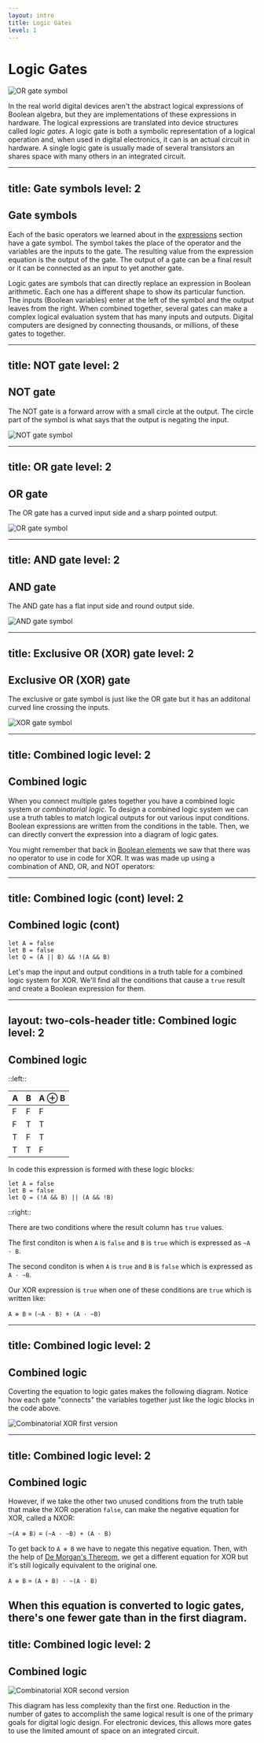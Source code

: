 ```yaml
---
layout: intro
title: Logic Gates
level: 1
---
```

# Logic Gates

![OR gate symbol](/internet/images/logic-lab/logic-gates/full-adder.png)

In the real world digital devices aren't the abstract logical expressions of Boolean algebra, but they are implementations of these expressions in hardware. The logical expressions are translated into device structures called _logic gates_. A logic gate is both a symbolic representation of a logical operation and, when used in digital electronics, it can is an actual circuit in hardware. A single logic gate is usually made of several transistors an shares space with many others in an integrated circuit.

---
title: Gate symbols
level: 2
---
## Gate symbols

Each of the basic operators we learned about in the [expressions](/learnsystem/logic-lab/expressions) section have a gate symbol. The symbol takes the place of the operator and the variables are the inputs to the gate. The resulting value from the expression equation is the output of the gate. The output of a gate can be a final result or it can be connected as an input to yet another gate.

Logic gates are symbols that can directly replace an expression in Boolean arithmetic. Each one has a different shape to show its particular function. The inputs (Boolean variables) enter at the left of the symbol and the output leaves from the right. When combined together, several gates can make a complex logical evaluation system that has many inputs and outputs. Digital computers are designed by connecting thousands, or millions, of these gates to together.

---
title: NOT gate
level: 2
---
## NOT gate

The NOT gate is a forward arrow with a small circle at the output. The circle part of the symbol is what says that the output is negating the input.

![NOT gate symbol](/internet/images/logic-lab/logic-gates/not-gate.png)

---
title: OR gate
level: 2
---
## OR gate

The OR gate has a curved input side and a sharp pointed output.

![OR gate symbol](/internet/images/logic-lab/logic-gates/or-gate.png)

---
title: AND gate
level: 2
---
## AND gate

The AND gate has a flat input side and round output side.

![AND gate symbol](/internet/images/logic-lab/logic-gates/and-gate.png)

---
title:  Exclusive OR (XOR) gate
level: 2
---
##  Exclusive OR (XOR) gate

The exclusive or gate symbol is just like the OR gate but it has an additonal curved line crossing the inputs.

![XOR gate symbol](/internet/images/logic-lab/logic-gates/xor-gate.png)

---
title: Combined logic
level: 2
---
## Combined logic

When you connect multiple gates together you have a combined logic system or _combinatorial logic_. To design a combined logic system we can use a truth tables to match logical outputs for out various input conditions. Boolean expressions are written from the conditions in the table. Then, we can directly convert the expression into a diagram of logic gates.

You might remember that back in [Boolean elements](/learnsystem/logic-lab/elements#xor) we saw that there was no operator to use in code for XOR. It was was made up using a combination of AND, OR, and NOT operators:

---
title: Combined logic (cont)
level: 2
---
## Combined logic (cont)

```
let A = false
let B = false
let Q = (A || B) && !(A && B)
```

Let's map the input and output conditions in a truth table for a combined logic system for XOR. We'll find all the conditions that cause a ``true`` result and create a Boolean expression for them.

---
layout: two-cols-header
title: Combined logic
level: 2
---

## Combined logic

::left::



A | B | A ⊕ B
-|-|-
F | F | F
F| T | T
T| F | T
T | T | F

In code this expression is formed with these logic blocks:

```
let A = false
let B = false
let Q = (!A && B) || (A && !B)
```
::right::

There are two conditions where the result column has ``true`` values. 

The first conditon is when ``A`` is ``false`` and ``B`` is ``true`` which is expressed as ``~A · B``. 

The second conditon is when ``A`` is ``true`` and ``B`` is ``false`` which is expressed as ``A · ~B``. 

Our XOR expression is ``true`` when one of these conditions are ``true`` which is written like:

``A ⊕ B`` = ``(~A · B) + (A · ~B)``

---
title: Combined logic
level: 2
---
## Combined logic

Coverting the equation to logic gates makes the following diagram. Notice how each gate "connects" the variables together just like the logic blocks in the code above.

![Combinatorial XOR first version](/internet/images/logic-lab/logic-gates/combinatorial1-xor.png)

---
title: Combined logic
level: 2
---
## Combined logic

However, if we take the other two unused conditions from the truth table that make the XOR operation ``false``, can make the negative equation for XOR, called a NXOR:

``~(A ⊕ B)`` = ``(~A · ~B) + (A · B)``

To get back to ``A ⊕ B`` we have to negate this negative equation. Then, with the help of [De Morgan's Thereom](/learnsystem/logic-lab/expressions#de-morgan-s-thereom), we get a different equation for XOR but it's still logically equivalent to the original one.

``A ⊕ B`` = ``(A + B) · ~(A · B)``

When this equation is converted to logic gates, there's one fewer gate than in the first diagram.
---
title: Combined logic
level: 2
---
## Combined logic



![Combinatorial XOR second version](/internet/images/logic-lab/logic-gates/combinatorial2-xor.png)

This diagram has less complexity than the first one. Reduction in the number of gates to accomplish the same logical result is one of the primary goals for digital logic design. For electronic devices, this allows more gates to use the limited amount of space on an integrated circuit.
